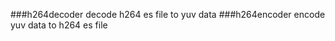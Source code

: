 ###h264decoder
    decode h264 es file to yuv data
###h264encoder
    encode yuv data to h264 es file
